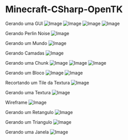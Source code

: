 # Minecraft-CSharp-OpenTK

Gerando uma GUI
![Image](https://github.com/user-attachments/assets/9c5fc2b8-2011-4c1e-bd42-092ced4c1e6c)
![Image](https://github.com/user-attachments/assets/1765fa0d-afaa-45d8-a468-8d5f087b40e8)
![Image](https://github.com/user-attachments/assets/e4838e5f-d3a4-4d1b-a2db-1bf7adc1b0b5)
![Image](https://github.com/user-attachments/assets/89d653e7-5a73-474e-bc52-eb489262a61a)

Gerando Perlin Noise
![Image](https://github.com/user-attachments/assets/98b0d398-5293-4cb3-b65f-a12a5d807f08)

Gerando um Mundo
![Image](https://github.com/user-attachments/assets/6088ae86-0d36-44f9-b07d-00e1b9570e8c)

Gerando Camadas
![Image](https://github.com/user-attachments/assets/b077e98c-ebbc-4191-93ea-2ab3ce3ca331)

Gerando uma Chunk
![Image](https://github.com/user-attachments/assets/1177d147-6aa7-491a-93ac-f25c1edf9fa7)
![Image](https://github.com/user-attachments/assets/b46e172d-f2ae-48bb-b339-3d41d6cb6d0d)
![Image](https://github.com/user-attachments/assets/f4d19992-60ff-4b56-b4b3-df31852fb696)

Gerando um Bloco
![Image](https://github.com/user-attachments/assets/ec0bbdd3-8940-432f-b8b7-d9676fdf3c65)
![Image](https://github.com/user-attachments/assets/90100421-fd1d-4d8d-a4e4-12e5b259a846)

Recortando um Tile da Textura
![Image](https://github.com/user-attachments/assets/116071de-dba1-4158-b410-80905653f143)

Gerando uma Textura
![Image](https://github.com/user-attachments/assets/15e6549f-d3c0-481d-a1e1-9ff0a81047e7)

Wireframe
![Image](https://github.com/user-attachments/assets/b2a633a6-334c-411b-ab54-565fab955978)

Gerando um Retangulo
![Image](https://github.com/user-attachments/assets/291910d8-603b-4fd0-895f-f97ef3c7c428)

Gerando um Triangulo
![Image](https://github.com/user-attachments/assets/25c2726f-58b1-4294-a6d2-9634456b92aa)

Gerando uma Janela
![Image](https://github.com/user-attachments/assets/7966c19c-859a-4bce-8f00-e0bf1c0dbe00)
